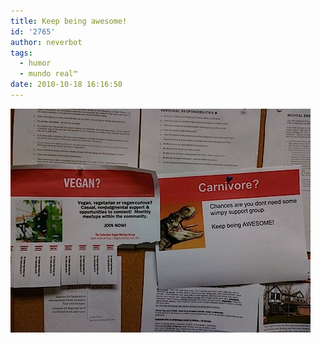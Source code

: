 ```yaml
---
title: Keep being awesome!
id: '2765'
author: neverbot
tags:
  - humor
  - mundo real™
date: 2010-10-18 16:16:50
---
```


![201010181616.jpg](./keep-being-awesome/201010181616.jpg)